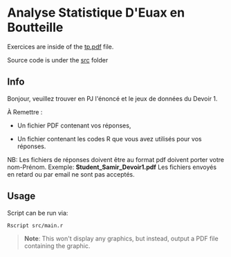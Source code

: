 # Analyse Statistique D'Euax en Boutteille

Exercices are inside of the [tp.pdf](./assets/tp.pdf) file.

Source code is under the [src](./src/) folder

## Info

Bonjour, veuillez trouver en PJ l'énoncé et le jeux de données du Devoir 1.

À Remettre :

- Un fichier PDF contenant vos réponses,

- Un fichier contenant les codes R que vous avez utilisés pour vos réponses. 

NB: 
Les fichiers de réponses doivent être au format pdf doivent porter votre nom-Prénom. Exemple: **Student_Samir_Devoir1.pdf**
Les fichiers envoyés en retard ou par email ne sont pas acceptés.

## Usage

Script can be run via:

```sh
Rscript src/main.r
```

> **Note**: This won't display any graphics, but instead, output a PDF file containing the graphic.
